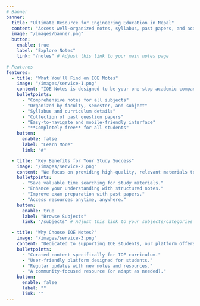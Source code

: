 ```yaml
---
# Banner
banner:
  title: "Ultimate Resource for Engineering Education in Nepal"
  content: "Access well-organized notes, syllabus, past papers, and academic resources for all engineering faculties at IOE. Simplify your studies and excel in your exams."
  image: "/images/banner.png"
  button:
    enable: true
    label: "Explore Notes"
    link: "/notes" # Adjust this link to your main notes page

# Features
features:
  - title: "What You'll Find on IOE Notes"
    image: "/images/service-1.png"
    content: "IOE Notes is designed to be your one-stop academic companion, providing a wealth of resources to support your engineering studies."
    bulletpoints:
      - "Comprehensive notes for all subjects"
      - "Organized by faculty, semester, and subject"
      - "Syllabus and curriculum details"
      - "Collection of past question papers"
      - "Easy-to-navigate and mobile-friendly interface"
      - "**Completely free** for all students"
    button:
      enable: false
      label: "Learn More"
      link: "#"

  - title: "Key Benefits for Your Study Success"
    image: "/images/service-2.png"
    content: "We focus on providing high-quality, relevant materials to help you learn effectively and achieve your academic goals."
    bulletpoints:
      - "Save valuable time searching for study materials."
      - "Enhance your understanding with structured notes."
      - "Improve exam preparation with past papers."
      - "Access resources anytime, anywhere."
    button:
      enable: true
      label: "Browse Subjects"
      link: "/subjects" # Adjust this link to your subjects/categories page

  - title: "Why Choose IOE Notes?"
    image: "/images/service-3.png"
    content: "Dedicated to supporting IOE students, our platform offers reliable and up-to-date resources tailored to your academic needs."
    bulletpoints:
      - "Curated content specifically for IOE curriculum."
      - "User-friendly platform designed for students."
      - "Regular updates with new notes and resources."
      - "A community-focused resource (or adapt as needed)."
    button:
      enable: false
      label: ""
      link: ""
---
```

